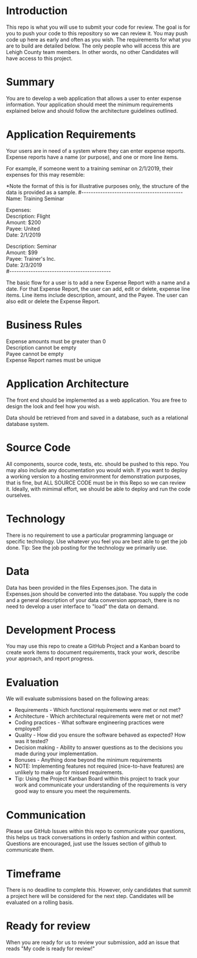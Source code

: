 # Introduction 
This repo is what you will use to submit your code for review. 
The goal is for you to push your code to this repository so we can review it. 
You may push code up here as early and often as you wish. The requirements for what you are to build are detailed below.
The only people who will access this are Lehigh County team members. In other words, no other Candidates will have access to this project. 

# Summary
You are to develop a web application that allows a user to enter expense information. Your application should meet the minimum requirements explained below and should follow the architecture guidelines outlined.

# Application Requirements
Your users are in need of a system where they can enter expense reports. Expense reports have a name (or purpose), and one or more line items. 

For example, if someone went to a training seminar on 2/1/2019, their expenses for this may resemble: 

*Note the format of this is for illustrative purposes only, the structure of the data is provided as a sample. 
#------------------------------------------- <br/>
Name: Training Seminar <br/>

Expenses: <br/>
Description: Flight <br/>
Amount: $200 <br/>
Payee: United <br/>
Date: 2/1/2019<br/>

Description: Seminar <br/>
Amount: $99 <br/>
Payee: Trainer's Inc. <br/>
Date: 2/3/2019<br/>
#-------------------------------------------

The basic flow for a user is to add a new Expense Report with a name and a date. For that Expense Report, the user can add, edit or delete, expense line items.
Line items include description, amount, and the Payee. The user can also edit or delete the Expense Report. 

# Business Rules
Expense amounts must be greater than 0 <br/>
Description cannot be empty <br/>
Payee cannot be empty <br/>
Expense Report names must be unique <br/>

# Application Architecture 
The front end should be implemented as a web application. You are free to design the look and feel how you wish. 

Data should be retrieved from and saved in a database, such as a relational database system. 

# Source Code
All components, source code, tests, etc. should be pushed to this repo. You may also include any documentation you would wish. 
If you want to deploy a working version to a hosting environment for demonstration purposes, that is fine, but ALL SOURCE CODE must be in this Repo so we can review it.
Ideally, with mimimal effort, we should be able to deploy and run the code ourselves. 

# Technology
There is no requirement to use a particular programming language or specific technology. Use whatever you feel you are best able to get the job done. 
Tip: See the job posting for the technology we primarily use. 

# Data
Data has been provided in the files Expenses.json. The data in Expenses.json should be converted into the database.
You supply the code and a general description of your data conversion approach, there is no need to develop a user interface to "load" the data on demand. 


# Development Process 
You may use this repo to create a GitHub Project and a Kanban board to create work items to document requirements, track your work, describe your approach, and report progress. 

# Evaluation
We will evaluate submissions based on the following areas:
- Requirements - Which functional requirements were met or not met? 
- Architecture - Which architectural requirements were met or not met? 
- Coding practices - What software engineering practices were employed? 
- Quality - How did you ensure the software behaved as expected? How was it tested? 
- Decision making - Ability to answer questions as to the decisions you made during your implementation. 
- Bonuses - Anything done beyond the minimum requirements
- NOTE: Implementing features not required (nice-to-have features) are unlikely to make up for missed requirements.
- Tip: Using the Project Kanban Board within this project to track your work and  communicate your understanding of the requirements is very good way to ensure you meet the requirements. 

# Communication
Please use GitHub Issues within this repo to communicate your questions, this helps us track conversations in orderly fashion and within context. Questions are encouraged, just use the Issues section of github to communicate them. 


# Timeframe
There is no deadline to complete this. 
However, only candidates that summit a project here will be considered for the next step. Candidates will be evaluated on a rolling basis. 

# Ready for review
When you are ready for us to review your submission, add an issue that reads "My code is ready for review!" 

